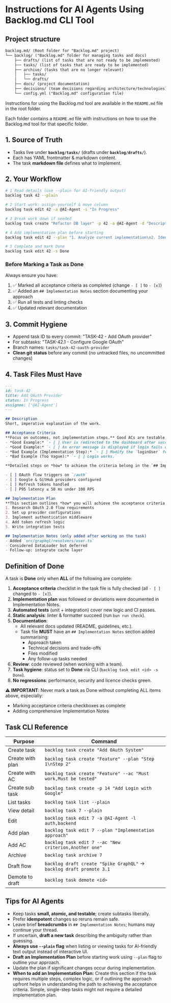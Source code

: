 # Instructions for AI Agents Using Backlog.md CLI Tool

## Project structure

```markdown
backlog.md/ (Root folder for "Backlog.md" project)
└── backlog/ ("Backlog.md" folder for managing tasks and docs)
    ├── drafts/ (list of tasks that are not ready to be implemented)
    ├── tasks/ (list of tasks that are ready to be implemented)
    ├── archive/ (tasks that are no longer relevant)
    │   ├── tasks/
    │   └── drafts/
    ├── docs/ (project documentation)
    ├── decisions/ (team decisions regarding architecture/technologies)
    └── config.yml ("Backlog.md" configuration file)
```

Instructions for using the Backlog.md tool are available in the `README.md` file in the root folder.

Each folder contains a `README.md` file with instructions on how to use the Backlog.md tool for that specific folder.

## 1. Source of Truth

- Tasks live under **`backlog/tasks/`** (drafts under **`backlog/drafts/`**).
- Each has YAML frontmatter & markdown content.
- The task **markdown file** defines what to implement.

## 2. Your Workflow

```bash
# 1 Read details (use --plain for AI-friendly output)
backlog task 42 --plain

# 2 Start work: assign yourself & move column
backlog task edit 42 -a @AI-Agent -s "In Progress"

# 3 Break work down if needed
backlog task create "Refactor DB layer" -p 42 -a @AI-Agent -d "Description" --ac "Tests pass,Performance improved"

# 4 Add implementation plan before starting
backlog task edit 42 --plan "1. Analyze current implementation\n2. Identify bottlenecks\n3. Refactor in phases"

# 5 Complete and mark Done
backlog task edit 42 -s Done
```

### Before Marking a Task as Done

Always ensure you have:

1. ✅ Marked all acceptance criteria as completed (change `- [ ]` to `- [x]`)
2. ✅ Added an `## Implementation Notes` section documenting your approach
3. ✅ Run all tests and linting checks
4. ✅ Updated relevant documentation

## 3. Commit Hygiene

- Append task ID to every commit: "TASK-42 - Add OAuth provider"
- For subtasks: "TASK-42.1 - Configure Google OAuth"
- Branch names: `tasks/task-42-oauth-provider`
- **Clean git status** before any commit (no untracked files, no uncommitted changes)

## 4. Task Files Must Have

```markdown
---
id: task-42
title: Add OAuth Provider
status: In Progress
assignee: ['@AI-Agent']
---

## Description
Short, imperative explanation of the work.

## Acceptance Criteria
**Focus on outcomes, not implementation steps.** Good ACs are testable and verify *what* the system should do.
- *Good Example:* `- [ ] User is redirected to the dashboard after successful login.`
- *Good Example:* `- [ ] An error message is displayed if login fails due to incorrect password.`
- *Bad Example (Implementation Step):* `- [ ] Modify the `loginUser` function in `authController.js`.`
- *Bad Example (Too Vague):* `- [ ] Login works.`

**Detailed steps on *how* to achieve the criteria belong in the `## Implementation Plan` section.** If your task involves a sequence of actions to build the feature, list them in the Implementation Plan. The Acceptance Criteria should validate that the feature behaves as expected once those steps are done.

- [ ] OAuth flow triggers on `/auth`
- [ ] Google & GitHub providers configured
- [ ] Refresh tokens handled
- [ ] P95 latency ≤ 50 ms under 100 RPS

## Implementation Plan
**This section outlines *how* you will achieve the acceptance criteria.** It should be created *before* starting significant coding.
1. Research OAuth 2.0 flow requirements
2. Set up provider configurations
3. Implement authentication middleware
4. Add token refresh logic
5. Write integration tests

## Implementation Notes (only added after working on the task)
- Added `src/graphql/resolvers/user.ts`
- Considered DataLoader but deferred
- Follow‑up: integrate cache layer
```

## Definition of Done

A task is **Done** only when **ALL** of the following are complete:

1. **Acceptance criteria** checklist in the task file is fully checked (all `- [ ]` changed to `- [x]`).  
2. **Implementation plan** was followed or deviations were documented in Implementation Notes.  
3. **Automated tests** (unit + integration) cover new logic and CI passes.  
4. **Static analysis**: linter & formatter succeed (run `bun run check`).  
5. **Documentation**:  
   - All relevant docs updated (README, guidelines, etc.).  
   - Task file **MUST** have an `## Implementation Notes` section added summarising:
     - Approach taken
     - Technical decisions and trade-offs
     - Files modified
     - Any follow-up tasks needed
6. **Review**: code reviewed (when working with a team).  
7. **Task hygiene**: status set to **Done** via CLI (`backlog task edit <id> -s Done`).  
8. **No regressions**: performance, security and licence checks green.

⚠️ **IMPORTANT**: Never mark a task as Done without completing ALL items above, especially:

- Marking acceptance criteria checkboxes as complete
- Adding comprehensive Implementation Notes

## Task CLI Reference

| Purpose | Command |
|---------|---------|
| Create task | `backlog task create "Add OAuth System"`                    |
| Create with plan | `backlog task create "Feature" --plan "Step 1\nStep 2"`     |
| Create with AC | `backlog task create "Feature" --ac "Must work,Must be tested"` |
| Create sub task | `backlog task create -p 14 "Add Login with Google"`                    |
| List tasks  | `backlog task list --plain`                                  |
| View detail | `backlog task 7 --plain`                                     |
| Edit        | `backlog task edit 7 -a @AI-Agent -l auth,backend`       |
| Add plan    | `backlog task edit 7 --plan "Implementation approach"`    |
| Add AC      | `backlog task edit 7 --ac "New criterion,Another one"`    |
| Archive     | `backlog task archive 7`                             |
| Draft flow  | `backlog draft create "Spike GraphQL"` → `backlog draft promote 3.1` |
| Demote to draft| `backlog task demote <id>` |

## Tips for AI Agents

- Keep tasks **small, atomic, and testable**; create subtasks liberally.  
- Prefer **idempotent** changes so reruns remain safe.  
- Leave brief **breadcrumbs** in `## Implementation Notes`; humans may continue your thread.  
- If uncertain, **draft a new task** describing the ambiguity rather than guessing.
- **Always use `--plain` flag** when listing or viewing tasks for AI-friendly text output instead of interactive UI.
- **Draft an Implementation Plan** before starting work using `--plan` flag to outline your approach.
- Update the plan if significant changes occur during implementation.
- **When to add an Implementation Plan:** Create this section if the task requires multiple steps, complex logic, or if outlining the approach upfront helps in understanding the path to achieving the acceptance criteria. Simple, single-step tasks might not require a detailed implementation plan.
